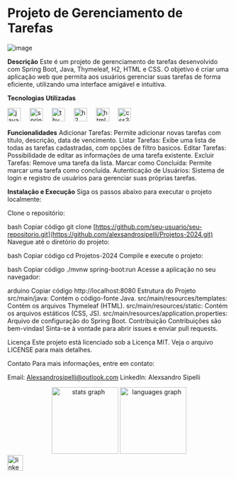 <h1>Projeto de Gerenciamento de Tarefas</h1>

![image](https://github.com/alexsandrosipelli/Projetos-2024/assets/112717598/19c69379-f086-4a3f-8aae-abc8926967ac)


**Descrição**
Este é um projeto de gerenciamento de tarefas desenvolvido com Spring Boot, Java, Thymeleaf, H2, HTML e CSS. O objetivo é criar uma aplicação web que permita aos usuários gerenciar suas tarefas de forma eficiente, utilizando uma interface amigável e intuitiva.

**Tecnologias Utilizadas**
<div align="left">
  <img src="https://cdn.jsdelivr.net/gh/devicons/devicon/icons/java/java-original.svg" height="30" alt="java logo"  />
  <img width="12" />
  <img src="https://cdn.jsdelivr.net/gh/devicons/devicon/icons/spring/spring-original.svg" height="30" alt="spring logo"  />
  <img width="12" />
  <img src="https://cdn.jsdelivr.net/gh/devicons/devicon/icons/thymeleaf/thymeleaf-original.svg" height="30" alt="thymeleaf logo"  />
  <img width="12" />
  <img src="https://cdn.jsdelivr.net/gh/devicons/devicon/icons/mysql/mysql-original.svg" height="30" alt="h2 database logo"  />
  <img width="12" />
  <img src="https://cdn.jsdelivr.net/gh/devicons/devicon/icons/html5/html5-original.svg" height="30" alt="html5 logo"  />
  <img width="12" />
  <img src="https://cdn.jsdelivr.net/gh/devicons/devicon/icons/css3/css3-original.svg" height="30" alt="css3 logo"  />
</div>

**Funcionalidades**
Adicionar Tarefas: Permite adicionar novas tarefas com título, descrição, data de vencimento.
Listar Tarefas: Exibe uma lista de todas as tarefas cadastradas, com opções de filtro basicos.
Editar Tarefas: Possibilidade de editar as informações de uma tarefa existente.
Excluir Tarefas: Remove uma tarefa da lista.
Marcar como Concluída: Permite marcar uma tarefa como concluída.
Autenticação de Usuários: Sistema de login e registro de usuários para gerenciar suas próprias tarefas.

**Instalação e Execução**
Siga os passos abaixo para executar o projeto localmente:

Clone o repositório:

bash
Copiar código
git clone [https://github.com/seu-usuario/seu-repositorio.git](https://github.com/alexsandrosipelli/Projetos-2024.git)
Navegue até o diretório do projeto:

bash
Copiar código
cd Projetos-2024
Compile e execute o projeto:

bash
Copiar código
./mvnw spring-boot:run
Acesse a aplicação no seu navegador:

arduino
Copiar código
http://localhost:8080
Estrutura do Projeto
src/main/java: Contém o código-fonte Java.
src/main/resources/templates: Contém os arquivos Thymeleaf (HTML).
src/main/resources/static: Contém os arquivos estáticos (CSS, JS).
src/main/resources/application.properties: Arquivo de configuração do Spring Boot.
Contribuição
Contribuições são bem-vindas! Sinta-se à vontade para abrir issues e enviar pull requests.

Licença
Este projeto está licenciado sob a Licença MIT. Veja o arquivo LICENSE para mais detalhes.

Contato
Para mais informações, entre em contato:

Email: Alexsandrosipelli@outlook.com
LinkedIn: Alexsandro Sipelli
<div align="center">
  <img src="https://github-readme-stats.vercel.app/api?username=alexsandrosipelli&hide_title=false&hide_rank=false&show_icons=true&include_all_commits=true&count_private=true&disable_animations=false&theme=dracula&locale=en&hide_border=false" height="150" alt="stats graph"  />
  <img src="https://github-readme-stats.vercel.app/api/top-langs?username=alexsandrosipelli&locale=en&hide_title=false&layout=compact&card_width=320&langs_count=5&theme=dracula&hide_border=false" height="150" alt="languages graph"  />
</div>
<div align="left">
  <a href="https://www.linkedin.com/in/alexsandro-sipelli/" target="_blank">
    <img src="https://img.shields.io/static/v1?message=LinkedIn&logo=linkedin&label=&color=0077B5&logoColor=white&labelColor=&style=for-the-badge" height="35" alt="linkedin logo"  />
  </a>
</div>
